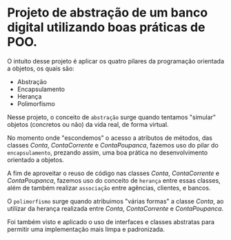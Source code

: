 # Projeto de abstração de um banco digital utilizando boas práticas de POO.

O intuito desse projeto é aplicar os quatro pilares da programação orientada a objetos, os quais são:
* Abstração
* Encapsulamento
* Herança
* Polimorfismo

Nesse projeto, o conceito de ```abstração``` surge quando tentamos "simular" objetos (concretos ou não) da vida real, de forma virtual. 

No momento onde "escondemos" o acesso a atributos de métodos, das classes _Conta_, _ContaCorrente_ e _ContaPoupanca_, fazemos uso do pilar do ```encapsulamento```, prezando assim, uma boa prática no desenvolvimento orientado a objetos.

A fim de aproveitar o reuso de código nas classes _Conta_, _ContaCorrente_ e _ContaPoupanca_, fazemos uso do conceito de ```herança``` entre essas classes, além de também realizar ```associação``` entre agências, clientes, e bancos.

O ```polimorfismo``` surge quando atribuimos "várias formas" a classe _Conta_, ao utilizar da herança realizada entre _Conta_, _ContaCorrente_ e _ContaPoupanca_.

Foi também visto e aplicado o uso de interfaces e classes abstratas para permitir uma implementação mais limpa e padronizada.